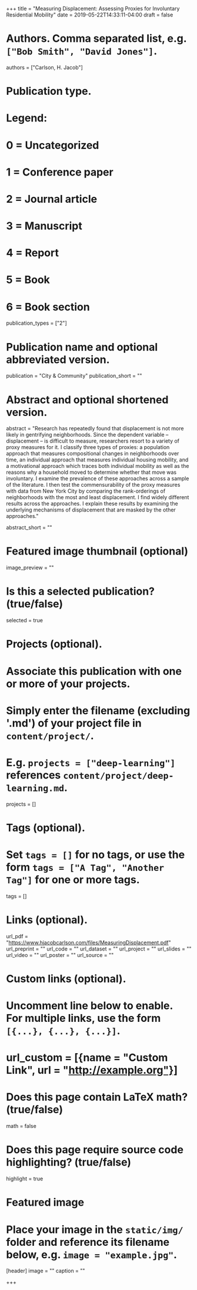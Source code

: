 +++
title = "Measuring Displacement: Assessing Proxies for Involuntary Residential Mobility"
date = 2019-05-22T14:33:11-04:00
draft = false

# Authors. Comma separated list, e.g. `["Bob Smith", "David Jones"]`.
authors = ["Carlson, H. Jacob"]

# Publication type.
# Legend:
# 0 = Uncategorized
# 1 = Conference paper
# 2 = Journal article
# 3 = Manuscript
# 4 = Report
# 5 = Book
# 6 = Book section
publication_types = ["2"]

# Publication name and optional abbreviated version.
publication = "City & Community"
publication_short = ""

# Abstract and optional shortened version.
abstract = "Research has repeatedly found that displacement is not more likely in gentrifying neighborhoods. Since the dependent variable – displacement – is difficult to measure, researchers resort to a variety of proxy measures for it. I classify three types of proxies: a population approach that measures compositional changes in neighborhoods over time, an individual approach that measures individual housing mobility, and a motivational approach which traces both individual mobility as well as the reasons why a household moved to determine whether that move was involuntary. I examine the prevalence of these approaches across a sample of the literature. I then test the commensurability of the proxy measures with data from New York City by comparing the rank-orderings of neighborhoods with the most and least displacement. I find widely different results across the approaches. I explain these results by examining the underlying mechanisms of displacement that are masked by the other approaches."

abstract_short = ""

# Featured image thumbnail (optional)
image_preview = ""

# Is this a selected publication? (true/false)
selected = true

# Projects (optional).
#   Associate this publication with one or more of your projects.
#   Simply enter the filename (excluding '.md') of your project file in `content/project/`.
#   E.g. `projects = ["deep-learning"]` references `content/project/deep-learning.md`.
projects = []

# Tags (optional).
#   Set `tags = []` for no tags, or use the form `tags = ["A Tag", "Another Tag"]` for one or more tags.
tags = []

# Links (optional).
url_pdf = "https://www.hjacobcarlson.com/files/MeasuringDisplacement.pdf"
url_preprint = ""
url_code = ""
url_dataset = ""
url_project = ""
url_slides = ""
url_video = ""
url_poster = ""
url_source = ""

# Custom links (optional).
#   Uncomment line below to enable. For multiple links, use the form `[{...}, {...}, {...}]`.
# url_custom = [{name = "Custom Link", url = "http://example.org"}]

# Does this page contain LaTeX math? (true/false)
math = false

# Does this page require source code highlighting? (true/false)
highlight = true

# Featured image
# Place your image in the `static/img/` folder and reference its filename below, e.g. `image = "example.jpg"`.
[header]
image = ""
caption = ""

+++
